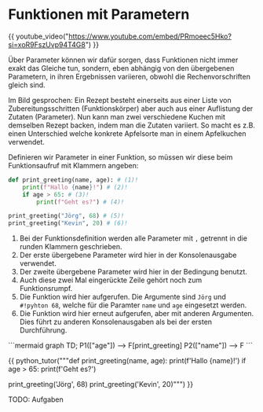 # Funktionen mit Parametern

{{ youtube_video("https://www.youtube.com/embed/PRmoeec5Hko?si=xoR9FszUvp94T4G8") }}

Über Parameter können wir dafür sorgen, dass Funktionen nicht immer exakt das Gleiche tun, sondern, eben abhängig von 
den übergebenen Parametern, in ihren Ergebnissen variieren, obwohl die Rechenvorschriften gleich sind.

Im Bild gesprochen: Ein Rezept besteht einerseits aus einer Liste von Zubereitungsschritten (Funktionskörper)
aber auch aus einer Auflistung der Zutaten (Parameter). Nun kann man zwei verschiedene Kuchen mit demselben Rezept 
backen, indem man die Zutaten variiert. So macht es z.B. einen Unterschied welche konkrete Apfelsorte man in einem
Apfelkuchen verwendet.

Definieren wir Parameter in einer Funktion, so müssen wir diese beim Funktionsaufruf mit Klammern angeben:

<div class="grid" markdown>
<div markdown>

```python
def print_greeting(name, age): # (1)!
    print(f"Hallo {name}!") # (2)!
    if age > 65: # (3)!
        print(f"Geht es?") # (4)! 

print_greeting("Jörg", 68) # (5)!
print_greeting("Kevin", 20) # (6)!
```

1. Bei der Funktionsdefinition werden alle Parameter mit `,` getrennt in die runden Klammern geschrieben.
2. Der erste übergebene Parameter wird hier in der Konsolenausgabe verwendet.
3. Der zweite übergebene Parameter wird hier in der Bedingung benutzt.
4. Auch diese zwei Mal eingerückte Zeile gehört noch zum Funktionsrumpf.
5. Die Funktion wird hier aufgerufen. Die Argumente sind `Jörg` und `#!pyhton 68`, welche für die Paramter `name` und `age` eingesetzt werden.
6. Die Funktion wird hier erneut aufgerufen, aber mit anderen Argumenten. Dies führt zu anderen Konsolenausgaben als bei der ersten Durchführung. 

</div>

<div markdown>
```mermaid
graph TD;
    P1(["age"]) --> F[print_greeting]
    P2(["name"]) --> F
```
</div>
</div>

{{ python_tutor("""def print_greeting(name, age):
    print(f'Hallo {name}!')
    if age > 65:
        print(f'Geht es?') 

print_greeting('Jörg', 68)
print_greeting('Kevin', 20)""") }}

TODO: Aufgaben